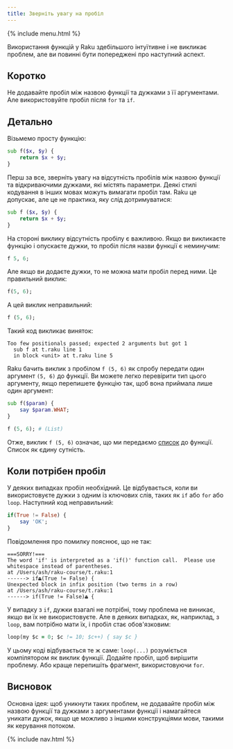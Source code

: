 ```yaml
---
title: Зверніть увагу на пробіл
---
```


{% include menu.html %}

Використання функцій у Raku здебільшого інтуїтивне і не викликає проблем, але ви повинні бути попереджені про наступний аспект.

## Коротко

Не додавайте пробіл між назвою функції та дужками з її аргументами. Але використовуйте пробіл після `for` та `if`.

## Детально

Візьмемо просту функцію:

```raku
sub f($x, $y) {
    return $x + $y;
}
```

Перш за все, зверніть увагу на відсутність пробілів між назвою функції та відкриваючими дужками, які містять параметри. Деякі стилі кодування в інших мовах можуть вимагати пробіл там. Raku це допускає, але це не практика, яку слід дотримуватися:

```raku
sub f ($x, $y) {
    return $x + $y;
}
```

На стороні виклику відсутність пробілу є важливою. Якщо ви викликаєте функцію і опускаєте дужки, то пробіл після назви функції є неминучим:

```raku
f 5, 6;
```

Але якщо ви додаєте дужки, то не можна мати пробіл перед ними. Це правильний виклик:

```raku
f(5, 6);
```

А цей виклик неправильний:

```raku
f (5, 6);
```

Такий код викликає виняток:

    Too few positionals passed; expected 2 arguments but got 1
      sub f at t.raku line 1
      in block <unit> at t.raku line 5

Raku бачить виклик з пробілом `f (5, 6)` як спробу передати один аргумент `(5, 6)` до функції. Ви можете легко перевірити тип цього аргументу, якщо перепишете функцію так, щоб вона приймала лише один аргумент:

```raku
sub f($param) {
    say $param.WHAT;
}

f (5, 6); # (List)
```

Отже, виклик `f (5, 6)` означає, що ми передаємо [список](/uk/essentials/positionals/lists) до функції. Список як єдину сутність.

## Коли потрібен пробіл

У деяких випадках пробіл необхідний. Це відбувається, коли ви використовуєте дужки з одним із ключових слів, таких як `if` або `for` або `loop`. Наступний код неправильний:

```raku
if(True != False) {
    say 'OK';
}
```

Повідомлення про помилку пояснює, що не так:

    ===SORRY!===
    The word 'if' is interpreted as a 'if()' function call.  Please use
    whitespace instead of parentheses.
    at /Users/ash/raku-course/t.raku:1
    ------> if⏏(True != False) {
    Unexpected block in infix position (two terms in a row)
    at /Users/ash/raku-course/t.raku:1
    ------> if(True != False)⏏ {

У випадку з `if`, дужки взагалі не потрібні, тому проблема не виникає, якщо ви їх не використовуєте. Але в деяких випадках, як, наприклад, з `loop`, вам потрібно мати їх, і пробіл стає обов'язковим:

```for
loop(my $c = 0; $c != 10; $c++) { say $c }
```

У цьому коді відбувається те ж саме: `loop(...)` розуміється компілятором як виклик функції. Додайте пробіл, щоб вирішити проблему. Або краще перепишіть фрагмент, використовуючи `for`.

## Висновок

Основна ідея: щоб уникнути таких проблем, не додавайте пробіл між назвою функції та дужками з аргументами функції і намагайтеся уникати дужок, якщо це можливо з іншими конструкціями мови, такими як керування потоком.

{% include nav.html %}